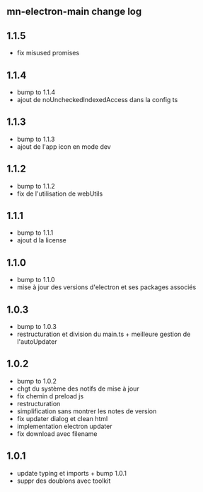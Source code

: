 ## mn-electron-main change log

## 1.1.5

- fix misused promises

## 1.1.4

- bump to 1.1.4
- ajout de noUncheckedIndexedAccess dans la config ts

## 1.1.3

- bump to 1.1.3
- ajout de l'app icon en mode dev

## 1.1.2

- bump to 1.1.2
- fix de l'utilisation de webUtils

## 1.1.1

- bump to 1.1.1
- ajout d la license

## 1.1.0

- bump to 1.1.0
- mise à jour des versions d'electron et ses packages associés

## 1.0.3

- bump to 1.0.3
- restructuration et division du main.ts + meilleure gestion de l'autoUpdater

## 1.0.2

- bump to 1.0.2
- chgt du système des notifs de mise à jour
- fix chemin d preload js
- restructuration
- simplification sans montrer les notes de version
- fix updater dialog et clean html
- implementation electron updater
- fix download avec filename

## 1.0.1

- update typing et imports + bump 1.0.1
- suppr des doublons avec toolkit

